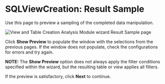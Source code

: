# SQLViewCreation: Result Sample

Use this page to preview a sampling of the completed data manipulation.

![View and Table Creation Analysis Module wizard Result Sample page](/img/product_docs/accessanalyzer/11.6/admin/analysis/sqlviewcreation/resultsample.webp)

Click **Show Preview** to populate the window with the selections from the previous pages. If the
window does not populate, check the configurations for errors and try again.

**NOTE:** The **Show Preview** option does not always apply the filter conditions specified within
the wizard, but the resulting table or view applies all filters.

If the preview is satisfactory, click **Next** to continue.
